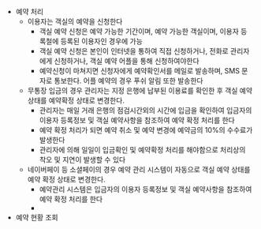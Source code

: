 - 예약 처리
	- 이용자는 객실의 예약을 신청한다
		- 객실 예약 신청은 예약 가능한 기간이며, 예약 가능한 객실이며, 이용자 등록철에 등록된 이용자인 경우에 가능
		- 객실 예약 신청은 본인이 인터넷을 통하여 직접 신청하거나, 전화로 관리자에게 신청하거나, 객실 예약 어플을 통해 신청하여야한다
		- 예약신청이 마쳐지면 신청자에게 예약확인서를 메일로 발송하며, SMS 문자로 통보한다. 어플 예약의 경우 푸쉬 알림 또한 발송한다
	- 무통장 입금의 경우 관리자는 지정 은행에 납부된 이용료를 확인한 후 객실 예약 상태를 예약확정 상태로 변경한다. 
		- 관리자는 매일 거래 은행의 점검시간외의 시간에 입금을 확인하여 입금자의 이용자 등록정보 및 객실 예약사항을 참조하여 예약 확정 처리를 한다
		- 예약 확정 처리가 되면 예약 취소 및 예약 변경에 예약금의 10%의 수수료가 발생한다
		- 관리자에 의해 일일이 입금확인 및 예약확정 처리를 해야함으로 처리상의 착오 및 지연이 발생할 수 있다
	- 네이버페이 등 소셜페이의 경우 예약 관리 시스템이 자동으로 객실 예약 상태를 예약 확정 상태로 변경한다.
		- 예약관리 시스템은 입금자의 이용자 등록정보 및 객실 예약사항을 참조하여 예약 확정 처리를 한다
		- 
- 예약 현황 조회